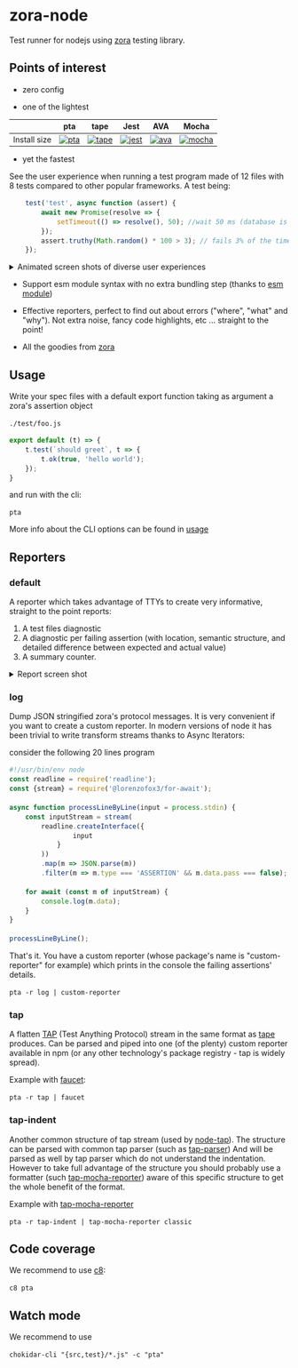 # zora-node

Test runner for nodejs using [zora](https://github.com/lorenzofox3/zora) testing library.

## Points of interest

* zero config

* one of the lightest

|        |  pta  |  tape |  Jest  |  AVA  |  Mocha|
|--------|:-----------:|:-----------:|:-------------:|:------------:|:------------:|
|Install size | [![pta](https://packagephobia.now.sh/badge?p=pta)](https://packagephobia.now.sh/result?p=pta)  |[![tape](https://packagephobia.now.sh/badge?p=tape)](https://packagephobia.now.sh/result?p=tape)  |  [![jest](https://packagephobia.now.sh/badge?p=jest)](https://packagephobia.now.sh/result?p=jest) |  [![ava](https://packagephobia.now.sh/badge?p=ava)](https://packagephobia.now.sh/result?p=ava) |  [![mocha](https://packagephobia.now.sh/badge?p=mocha)](https://packagephobia.now.sh/result?p=mocha) |

* yet the fastest

See the user experience when running a test program made of 12 files with 8 tests compared to other popular frameworks.
A test being:
```javascript
    test('test', async function (assert) {
        await new Promise(resolve => {
            setTimeout(() => resolve(), 50); //wait 50 ms (database is processing, etc)
        });
        assert.truthy(Math.random() * 100 > 3); // fails 3% of the time
    });
``` 
<details>
    <summary>Animated screen shots of diverse user experiences</summary>

![ux screen shot](./media/exp.png)

</details>

* Support esm module syntax with no extra bundling step (thanks to [esm module](https://www.npmjs.com/package/esm)) 

* Effective reporters, perfect to find out about errors ("where", "what" and "why"). Not extra noise, fancy code highlights, etc ... straight to the point!

* All the goodies from [zora](https://github.com/lorenzofox3/zora)

## Usage

Write your spec files with a default export function taking as argument a zora's assertion object

``./test/foo.js``
```javascript
export default (t) => {
    t.test(`should greet`, t => {
        t.ok(true, 'hello world');
    });
}
``` 

and run with the cli:

``pta``

More info about the CLI options can be found in [usage](src/usage.txt)

## Reporters

### default

A reporter which takes advantage of TTYs to create very informative, straight to the point reports:

1. A test files diagnostic
2. A diagnostic per failing assertion (with location, semantic structure, and detailed difference between expected and actual value)
3. A summary counter.

<details>
    <summary> Report screen shot</summary>

![test report screen shot](./media/test_report.png)

</details>

### log

Dump JSON stringified zora's protocol messages. It is very convenient if you want to create a custom reporter. In modern versions of node it has been trivial to write transform streams thanks to Async Iterators:

consider the following 20 lines program 
```javascript
#!/usr/bin/env node
const readline = require('readline');
const {stream} = require('@lorenzofox3/for-await');

async function processLineByLine(input = process.stdin) {
    const inputStream = stream(
        readline.createInterface({
                input
            }
        ))
        .map(m => JSON.parse(m))
        .filter(m => m.type === 'ASSERTION' && m.data.pass === false);

    for await (const m of inputStream) {
        console.log(m.data);
    }
}

processLineByLine();
```

That's it. You have a custom reporter (whose package's name is "custom-reporter" for example) which prints in the console the failing assertions' details. 

``pta -r log | custom-reporter``

### tap

A flatten [TAP](http://testanything.org/) (Test Anything Protocol) stream in the same format as [tape](https://github.com/substack/tape) produces. Can be parsed and piped into one (of the plenty) custom reporter available in npm (or any other technology's package registry - tap is widely spread).

Example with [faucet](https://www.npmjs.com/package/faucet):

``pta -r tap | faucet``

### tap-indent

Another common structure of tap stream (used by [node-tap](http://node-tap.org/)). The structure can be parsed with common tap parser (such as [tap-parser](https://github.com/tapjs/tap-parser)) And will be parsed as well by tap parser which
do not understand the indentation. However to take full advantage of the structure you should probably use a formatter (such [tap-mocha-reporter](https://www.npmjs.com/package/tap-mocha-reporter)) aware of this specific structure to get the whole benefit
of the format.

Example with [tap-mocha-reporter](https://www.npmjs.com/package/tap-mocha-reporter)

``pta -r tap-indent | tap-mocha-reporter classic``

## Code coverage

We recommend to use [c8](https://www.npmjs.com/package/c8): 

``c8 pta``

## Watch mode

We recommend to use

``chokidar-cli "{src,test}/*.js" -c "pta"``